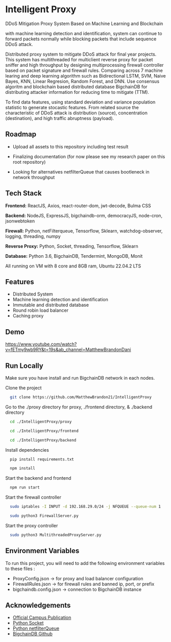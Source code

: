 # Intelligent Proxy

DDoS Mitigation Proxy System Based on Machine Learning and Blockchain

with machine learning detection and identification, system can continue to forward packets normally while blocking packets that include sequence DDoS attack.

Distributed proxy system to mitigate DDoS attack for final year projects. This system has multithreaded for multiclient reverse proxy for packet sniffer and high throughput by designing multiprocessing firewall controller based on packet signature and firewall rules. Comparing across 7 machine learing and deep learning algorithm such as Bidirectional LSTM, SVM, Naive Bayes, KNN, Linear Regresion, Random Forest, and DNN. Use consensus algoritm and blockchain based distributed database BigchainDB for distributing attacker information for reducing time to mitigate (TTM).

To find data features, using standard deviation and variance population statistic to generate stocastic features. From related source the characteristic of DDoS attack is distribution (source), concentration (destination), and high traffic abruptness (payload).

## Roadmap

- Upload all assets to this repository including test result

- Finalizing documentation (for now please see my research paper on this root repository)

- Looking for alternatives netfilterQueue that causes bootleneck in network throughput

## Tech Stack

**Frontend:** ReactJS, Axios, react-router-dom, jwt-decode, Bulma CSS

**Backend:** NodeJS, ExpressJS, bigchaindb-orm, democracyJS, node-cron, jsonwebtoken

**Firewall:** Python, netFilterqueue, Tensorflow, Sklearn, watchdog-observer, logging, threading, numpy

**Reverse Proxy:** Python, Socket, threading, Tensorflow, Sklearn

**Database:** Python 3.6, BigchainDB, Tendermint, MongoDB, Monit

All running on VM with 8 core and 8GB ram, Ubuntu 22.04.2 LTS

## Features

- Distributed System
- Machine learning detection and identification
- Immutable and distributed database
- Round robin load balancer
- Caching proxy

## Demo

https://www.youtube.com/watch?v=fETmy9wb9RY&t=19s&ab_channel=MatthewBrandonDani

## Run Locally

Make sure you have install and run BigchainDB network in each nodes.

Clone the project

```bash
  git clone https://github.com/MatthewBrandon21/IntelligentProxy
```

Go to the ./proxy directory for proxy, ./frontend directory, & ./backend directory

```bash
  cd ./IntelligentProxy/proxy
```

```bash
  cd ./IntelligentProxy/frontend
```

```bash
  cd ./IntelligentProxy/backend
```

Install dependencies

```bash
  pip install requirements.txt
```

```bash
  npm install
```

Start the backend and frontend

```bash
  npm run start
```

Start the firewall controller

```bash
  sudo iptables -I INPUT -d 192.168.29.0/24 -j NFQUEUE --queue-num 1
```

```bash
  sudo python3 FirewallServer.py
```

Start the proxy controller

```bash
  sudo python3 MultithreadedProxyServer.py
```

## Environment Variables

To run this project, you will need to add the following environment variables to these files :

- ProxyConfig.json -> for proxy and load balancer configuration
- FirewallRules.json -> for firewall rules and banned ip, port, or prefix
- bigchaindb.config.json -> connection to BigchainDB instance

## Acknowledgements

- [Official Campus Publication](https://kc.umn.ac.id/26055/)
- [Python Socket](https://docs.python.org/3/library/socket.html)
- [Python netfilterQueue](https://pypi.org/project/NetfilterQueue/)
- [BigchainDB Github](https://github.com/bigchaindb/bigchaindb)

